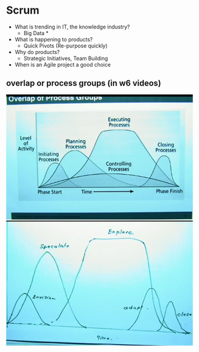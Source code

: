 # Scrum

+ What is trending in IT, the knowledge industry?
    + Big Data
        * 
+ What is happening to products?
    + Quick Pivots (Re-purpose quickly)
+ Why do products?
    + Strategic Initiatives, Team Building
+ When is an Agile project a good choice

## overlap or process groups (in w6 videos)
![overlap_processes](pics/overlap_processes.png)
![overlap_scrum](pics/overlap_scrum.png)
